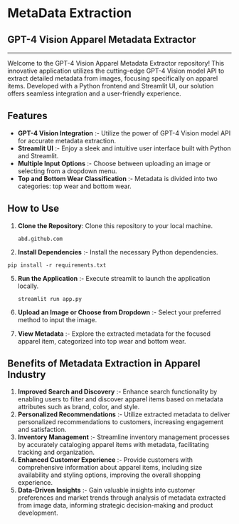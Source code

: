 # MetaData Extraction
## GPT-4 Vision Apparel Metadata Extractor
----------------------------------------------
Welcome to the GPT-4 Vision Apparel Metadata Extractor repository! This innovative application utilizes the cutting-edge GPT-4 Vision model API to extract detailed metadata from images, focusing specifically on apparel items. Developed with a Python frontend and Streamlit UI, our solution offers seamless integration and a user-friendly experience.

## Features
- **GPT-4 Vision Integration** :- Utilize the power of GPT-4 Vision model API for accurate metadata extraction.
- **Streamlit UI** :- Enjoy a sleek and intuitive user interface built with Python and Streamlit.
- **Multiple Input Options** :- Choose between uploading an image or selecting from a dropdown menu.
- **Top and Bottom Wear Classification** :- Metadata is divided into two categories: top wear and bottom wear.


## How to Use
1. **Clone the Repository**:
   Clone this repository to your local machine.
   
   ```abd.github.com```
3. **Install Dependencies** :- 
  Install the necessary Python dependencies.

  ```pip install -r requirements.txt```
  
5. **Run the Application** :-
   Execute streamlit to launch the application locally.
   
   ```streamlit run app.py```
6. **Upload an Image or Choose from Dropdown** :-
   Select your preferred method to input the image.
8. **View Metadata** :-
   Explore the extracted metadata for the focused apparel item, categorized into top wear and bottom wear.

## Benefits of Metadata Extraction in Apparel Industry

1. **Improved Search and Discovery** :- Enhance search functionality by enabling users to filter and discover apparel items based on metadata attributes such as brand, color, and style.
2. **Personalized Recommendations** :- Utilize extracted metadata to deliver personalized recommendations to customers, increasing engagement and satisfaction.
3. **Inventory Management** :- Streamline inventory management processes by accurately cataloging apparel items with metadata, facilitating tracking and organization.
4. **Enhanced Customer Experience** :- Provide customers with comprehensive information about apparel items, including size availability and styling options, improving the overall shopping experience.
5. **Data-Driven Insights** :- Gain valuable insights into customer preferences and market trends through analysis of metadata extracted from image data, informing strategic decision-making and product development.
